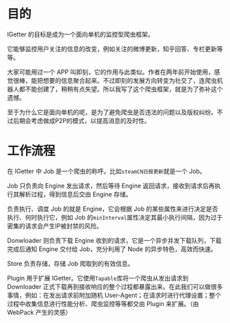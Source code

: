 
# 目的

IGetter 的目标是成为一个面向单机的监控型爬虫框架。

它能够监控用户关注的信息的改变，例如关注的微博更新，知乎回答、专栏更新等等。

大家可能用过一个 APP 叫即刻，它的作用与此类似。作者在两年前开始使用，感觉很棒，能把想要的信息聚合起来。不过即刻的发展方向转变为社交了，连爬虫机器人都不能创建了，稍稍有点失望。所以我写了这个爬虫框架，就是为了弥补这个遗憾。

至于为什么它是面向单机的呢，是为了避免爬虫是否违法的问题以及版权纠纷。不过后期会考虑做成P2P的模式，以提高消息的及时性。

# 工作流程

在 IGetter 中 Job 是一个爬虫的称呼。比如`steamCN日报更新`就是一个 Job。

Job 只负责向 Engine 发出请求，然后等待 Engine 返回请求，接收到请求后再执行其解析过程，得到信息后交由 Engine 存储。

负责执行、调度 Job 的就是 Engine，它会根据 Job 的某些属性来进行决定是否执行、何时执行它，例如 Job 的`minInterval`属性决定其最小执行间隔，因为过于密集的请求会产生IP被封禁的风险。

Donwloader 则负责下载 Engine 收到的请求，它是一个异步并发下载队列，下载完成后通知 Engine 交付给 Job，充分利用了 Node 的异步特色，高效而快速。

Store 负责存储，存储 Job 爬取到的有效信息。

Plugin 用于扩展 IGetter。它使用`Tapable`库将一个爬虫从发出请求到 Downloader 正式下载再到接收响应的整个过程都暴露出来。在此我们可以做很多事情，例如：在发出请求前附加随机 User-Agent；在请求时进行代理设置；整个过程中收集信息进行性能分析、爬虫监控等等都交由 Plugin 来扩展。（由 WebPack 产生的灵感）
